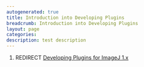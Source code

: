 ```yaml
---
autogenerated: true
title: Introduction into Developing Plugins
breadcrumb: Introduction into Developing Plugins
layout: page
categories: 
description: test description
---
```


1.  REDIRECT [Developing Plugins for ImageJ 1.x](Developing_Plugins_for_ImageJ_1.x )
